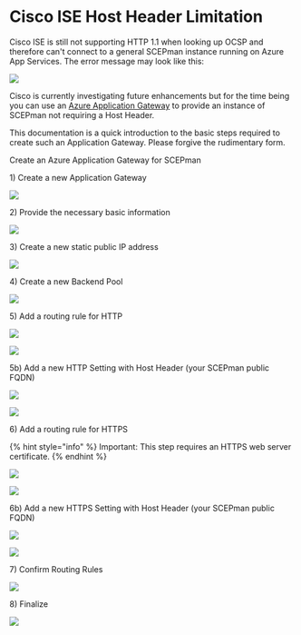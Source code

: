 # Cisco ISE Host Header Limitation

Cisco ISE is still not supporting HTTP 1.1 when looking up OCSP and therefore can't connect to a general SCEPman instance running on Azure App Services. The error message may look like this:

![](../.gitbook/assets/cisco-ocsp-error.jpg)

Cisco is currently investigating future enhancements but for the time being you can use an [Azure Application Gateway](https://azure.microsoft.com/en-us/services/application-gateway/) to provide an instance of SCEPman not requiring a Host Header.

This documentation is a quick introduction to the basic steps required to create such an Application Gateway. Please forgive the rudimentary form.

Create an Azure Application Gateway for SCEPman

1\) Create a new Application Gateway

![](../.gitbook/assets/screen-shot-2019-10-18-at-17.12.40.png)

2\) Provide the necessary basic information

![](../.gitbook/assets/screen-shot-2019-10-18-at-17.13.55.png)

3\) Create a new static public IP address

![](../.gitbook/assets/screen-shot-2019-10-18-at-17.14.19.png)

4\) Create a new Backend Pool

![](../.gitbook/assets/screen-shot-2019-10-18-at-17.14.55.png)

5\) Add a routing rule for HTTP

![](../.gitbook/assets/screen-shot-2019-10-18-at-17.15.36.png)

![](../.gitbook/assets/screen-shot-2019-10-18-at-17.15.56.png)

5b\) Add a new HTTP Setting with Host Header \(your SCEPman public FQDN\)

![](../.gitbook/assets/screen-shot-2019-10-18-at-17.16.21.png)

![](../.gitbook/assets/screen-shot-2019-10-18-at-17.16.34.png)

6\) Add a routing rule for HTTPS

{% hint style="info" %}
Important: This step requires an HTTPS web server certificate.
{% endhint %}

![](../.gitbook/assets/screen-shot-2019-10-18-at-17.17.34.png)

![](../.gitbook/assets/screen-shot-2019-10-18-at-17.17.44.png)

6b\) Add a new HTTPS Setting with Host Header \(your SCEPman public FQDN\)

![](../.gitbook/assets/screen-shot-2019-10-18-at-17.18.37.png)

![](../.gitbook/assets/screen-shot-2019-10-18-at-17.18.47%20%281%29.png)

7\) Confirm Routing Rules

![](../.gitbook/assets/screen-shot-2019-10-18-at-17.18.56.png)

8\) Finalize

![](../.gitbook/assets/screen-shot-2019-10-18-at-17.19.13.png)


